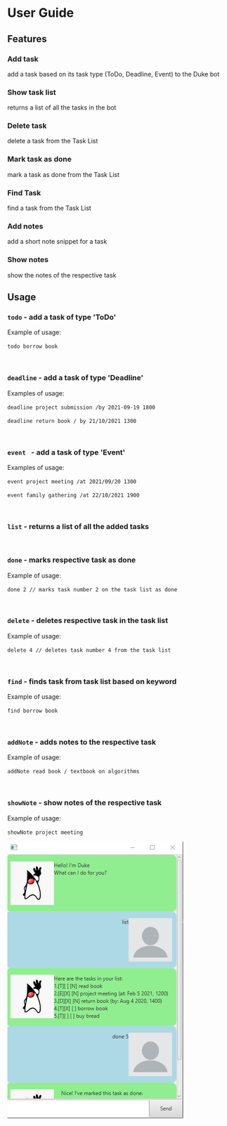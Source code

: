 # User Guide

## Features 

### Add task

add a task based on its task type (ToDo, Deadline, Event) to the Duke bot

### Show task list

returns a list of all the tasks in the bot


### Delete task

delete a task from the Task List

### Mark task as done

mark a task as done from the Task List

### Find Task

find a task from the Task List

### Add notes

add a short note snippet for a task 

### Show notes

show the notes of the respective task

## Usage

### `todo` - add a task of type 'ToDo'

Example of usage: 

`todo borrow book`

<br />

### `deadline` - add a task of type 'Deadline'

Examples of usage:

`deadline project submission /by 2021-09-19 1800`

`deadline return book / by 21/10/2021 1300`

<br />

### `event ` - add a task of type 'Event'

Examples of usage:

`event project meeting /at 2021/09/20 1300`

`event family gathering /at 22/10/2021 1900`

<br />

### `list` - returns a list of all the added tasks
<br />

### `done` - marks respective task as done

Example of usage:

`done 2 // marks task number 2 on the task list as done`

<br />

### `delete` - deletes respective task in the task list

Example of usage:

`delete 4 // deletes task number 4 from the task list`

<br />

### `find` - finds task from task list based on keyword

Example of usage:

`find borrow book`

<br />

### `addNote` - adds notes to the respective task 

Example of usage:

`addNote read book / textbook on algorithms`

<br />

### `showNote` - show notes of the respective task

Example of usage:

`showNote project meeting`

<img src="docs/images/Ui.png">
